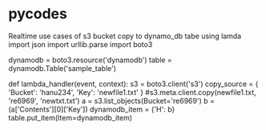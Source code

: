 # pycodes
Realtime use cases of s3 bucket copy to dynamo_db tabe using lamda
import json
import urllib.parse
import boto3

dynamodb = boto3.resource('dynamodb')
table = dynamodb.Table('sample_table')


def lambda_handler(event, context):
    s3 = boto3.client('s3')
    copy_source = {
        'Bucket': 'hanu234',
        'Key': 'newfile1.txt'
    }
#s3.meta.client.copy(newfile1.txt, 're6969', 'newtxt.txt')
    a = s3.list_objects(Bucket='re6969')
    b = (a['Contents'][0]['Key'])
    dynamodb_item = {'H': b}
    table.put_item(Item=dynamodb_item)
